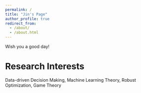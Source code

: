 ```yaml
---
permalink: /
title: "Jin's Page"
author_profile: true
redirect_from: 
  - /about/
  - /about.html
---
```

Wish you a good day!


Research Interests
======
Data-driven Decision Making, Machine Learning Theory, Robust Optimization, Game Theory



<!-- Working Paper
======

Data-driven Decision Making
------
still working on it ...

Robust Optimization
------
to be listed ... -->



